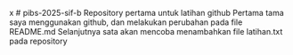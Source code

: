 x # pibs-2025-sif-b
Repository pertama untuk latihan github
Pertama tama saya menggunakan github, dan melakukan perubahan pada file README.md
Selanjutnya sata akan mencoba menambahkan file latihan.txt pada repository
